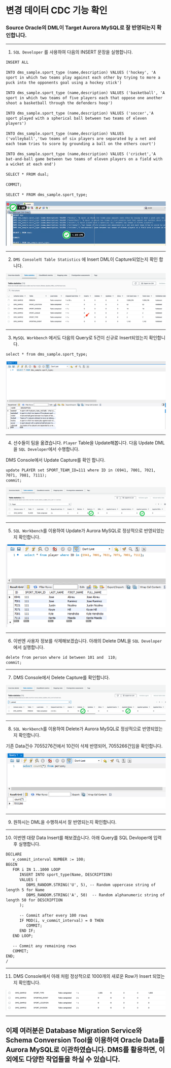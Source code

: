 # 변경 데이터 CDC 기능 확인

###  Source Oracle의 DML이 Target Aurora MySQL로 잘 반영되는지 확인합니다.



---

1. `SQL Developer` 를 사용하여 다음의 INSERT 문장을 실행합니다.

```
INSERT ALL

INTO dms_sample.sport_type (name,description) VALUES ('hockey', 'A sport in which two teams play against each other by trying to more a puck into the opponents goal using a hockey stick')

INTO dms_sample.sport_type (name,description) VALUES ('basketball', 'A sport in which two teams of five players each that oppose one another shoot a basketball through the defenders hoop')

INTO dms_sample.sport_type (name,description) VALUES ('soccer','A sport played with a spherical ball between two teams of eleven players')

INTO dms_sample.sport_type (name,description) VALUES ('volleyball','two teams of six players are separated by a net and each team tries to score by grounding a ball on the others court')

INTO dms_sample.sport_type (name,description) VALUES ('cricket','A bat-and-ball game between two teams of eleven players on a field with a wicket at each end')

SELECT * FROM dual; 

COMMIT;

SELECT * FROM dms_sample.sport_type; 

```

![image-20230620010038439](images/image-20230620010038439.png)



---

2. `DMS Console의 Table Statistics` 에 Insert DML이 Capture되었는지 확인 합니다.



![image-20230620010133356](images/image-20230620010133356.png)



---

3. `MySQL Workbench` 에서도 다음의 Query로 5건이 신규로 Insert되었는지 확인합니다.

```
select * from dms_sample.sport_type;
```



![image-20230620010241490](images/image-20230620010241490.png)



---

4. 선수들이 팀을 옮겼습니다. `Player` Table을 Update해봅니다. 다음 Update DML을 `SQL Developer`에서 수행합니다.

DMS Console에서 Update Capture를 확인 합니다. 

```
update PLAYER set SPORT_TEAM_ID=111 where ID in (6941, 7001, 7021, 7071, 7081, 7111);
commit;
```



![image-20230620072528748](images/image-20230620072528748.png)



---

5. `SQL Workbench`를 이용하여 Update가 Aurora MySQL로 정상적으로 반영되었는지 확인합니다.

![image-20230620072659079](images/image-20230620072659079.png)



---

6. 이번엔 사용자 정보를 삭제해보겠습니다. 아래의 Delete DML을 `SQL Developer`에서 실행합니다.

```
delete from person where id between 101 and  110;
commit;
```



---

7. DMS Console에서 Delete Capture를 확인합니다.

![image-20230620072953182](images/image-20230620072953182.png)



---

8. `SQL Workbench`를 이용하여 Delete가 Aurora MySQL로 정상적으로 반영되었는지 확인합니다.

기존 Data건수 7055276건에서 10건이 삭제 반영되어, 7055266건임을 확인합니다.

![image-20230620073129390](images/image-20230620073129390.png)



---

9. 원하시는 DML을 수행하셔서 잘 반영되는지 확인합니다.



---

10. 이번엔 대량 Data Insert를 해보겠습니다. 아래 Query를 SQL Devloper에 입력 후 실행합니다.

```
DECLARE
   v_commit_interval NUMBER := 100;
BEGIN
   FOR i IN 1..1000 LOOP
      INSERT INTO sport_type(Name, DESCRIPTION)
      VALUES (
         DBMS_RANDOM.STRING('U', 5), -- Random uppercase string of length 5 for Name
         DBMS_RANDOM.STRING('A', 50)  -- Random alphanumeric string of length 50 for DESCRIPTION
      );

      -- Commit after every 100 rows
      IF MOD(i, v_commit_interval) = 0 THEN
         COMMIT;
      END IF;
   END LOOP;

   -- Commit any remaining rows
   COMMIT;
END;
/

```



---

11. DMS Console에서 아래 처럼 정상적으로 1000개의 새로운  Row가 Insert 되었는지 확인합니다.

![image-20231116234119486](images/image-20231116234119486.png)





---



## 이제 여러분은 Database Migration Service와  Schema Conversion Tool을 이용하여 Oracle Data를 Aurora MySQL로 이관하였습니다. DMS를 활용하면, 이외에도 다양한 작업들을 하실 수 있습니다. 



